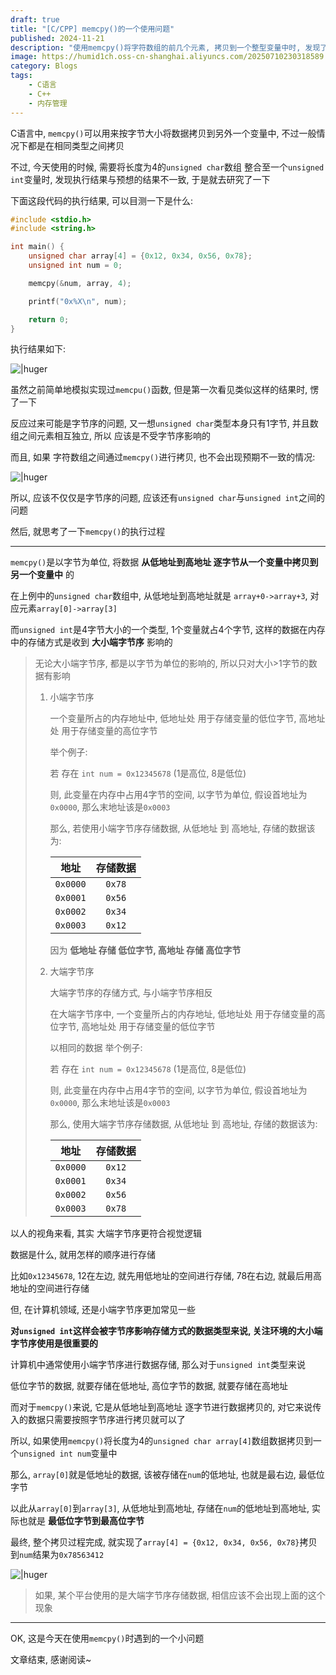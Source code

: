```yaml
---
draft: true
title: "[C/CPP] memcpy()的一个使用问题"
published: 2024-11-21
description: "使用memcpy()将字符数组的前几个元素, 拷贝到一个整型变量中时, 发现了一个问题..."
image: https://humid1ch.oss-cn-shanghai.aliyuncs.com/20250710230318589.webp
category: Blogs
tags:
    - C语言
    - C++
    - 内存管理
---
```


C语言中, `memcpy()`可以用来按字节大小将数据拷贝到另外一个变量中, 不过一般情况下都是在相同类型之间拷贝

不过, 今天使用的时候, 需要将长度为4的`unsigned char`数组 整合至一个`unsigned int`变量时, 发现执行结果与预想的结果不一致, 于是就去研究了一下

下面这段代码的执行结果, 可以目测一下是什么:

```cpp
#include <stdio.h>
#include <string.h>

int main() {
    unsigned char array[4] = {0x12, 0x34, 0x56, 0x78};
    unsigned int num = 0;

    memcpy(&num, array, 4);

    printf("0x%X\n", num);

    return 0;
}
```

执行结果如下:

![|huger](https://humid1ch.oss-cn-shanghai.aliyuncs.com/20250711174840990.webp)

虽然之前简单地模拟实现过`memcpu()`函数, 但是第一次看见类似这样的结果时, 愣了一下

反应过来可能是字节序的问题, 又一想`unsigned char`类型本身只有1字节, 并且数组之间元素相互独立, 所以 应该是不受字节序影响的

而且, 如果 字符数组之间通过`memcpy()`进行拷贝, 也不会出现预期不一致的情况:

![|huger](https://humid1ch.oss-cn-shanghai.aliyuncs.com/20250711174843025.webp)

所以, 应该不仅仅是字节序的问题, 应该还有`unsigned char`与`unsigned int`之间的问题

然后, 就思考了一下`memcpy()`的执行过程

---

`memcpy()`是以字节为单位, 将数据 **从低地址到高地址 逐字节从一个变量中拷贝到另一个变量中** 的

在上例中的`unsigned char`数组中, 从低地址到高地址就是 `array+0->array+3`, 对应元素`array[0]->array[3]`

而`unsigned int`是4字节大小的一个类型, 1个变量就占4个字节, 这样的数据在内存中的存储方式是收到 **大小端字节序** 影响的

> 无论大小端字节序, 都是以字节为单位的影响的, 所以只对大小>1字节的数据有影响
>
> 1. 小端字节序
>
>     一个变量所占的内存地址中, 低地址处 用于存储变量的低位字节, 高地址处 用于存储变量的高位字节
>
>     举个例子:
>
>     若 存在 `int num = 0x12345678` (1是高位, 8是低位)
>
>     则, 此变量在内存中占用4字节的空间, 以字节为单位, 假设首地址为`0x0000`, 那么末地址该是`0x0003`
>
>     那么, 若使用小端字节序存储数据, 从低地址 到 高地址, 存储的数据该为:
>
>     |   地址   | 存储数据 |
>     | :------: | :------: |
>     | `0x0000` |  `0x78`  |
>     | `0x0001` |  `0x56`  |
>     | `0x0002` |  `0x34`  |
>     | `0x0003` |  `0x12`  |
>
>     因为 **低地址 存储 低位字节, 高地址 存储 高位字节**
>
> 2. 大端字节序
>
>     大端字节序的存储方式, 与小端字节序相反
>
>     在大端字节序中, 一个变量所占的内存地址, 低地址处 用于存储变量的高位字节, 高地址处 用于存储变量的低位字节
>
>     以相同的数据 举个例子:
>
>     若 存在 `int num = 0x12345678` (1是高位, 8是低位)
>
>     则, 此变量在内存中占用4字节的空间, 以字节为单位, 假设首地址为`0x0000`, 那么末地址该是`0x0003`
>
>     那么, 使用大端字节序存储数据, 从低地址 到 高地址, 存储的数据该为:
>
>     |   地址   | 存储数据 |
>     | :------: | :------: |
>     | `0x0000` |  `0x12`  |
>     | `0x0001` |  `0x34`  |
>     | `0x0002` |  `0x56`  |
>     | `0x0003` |  `0x78`  |

以人的视角来看, 其实 大端字节序更符合视觉逻辑

数据是什么, 就用怎样的顺序进行存储

比如`0x12345678`, 12在左边, 就先用低地址的空间进行存储, 78在右边, 就最后用高地址的空间进行存储

但, 在计算机领域, 还是小端字节序更加常见一些

**对`unsigned int`这样会被字节序影响存储方式的数据类型来说, 关注环境的大小端字节序使用是很重要的**

计算机中通常使用小端字节序进行数据存储, 那么对于`unsigned int`类型来说

低位字节的数据, 就要存储在低地址, 高位字节的数据, 就要存储在高地址

而对于`memcpy()`来说, 它是从低地址到高地址 逐字节进行数据拷贝的, 对它来说传入的数据只需要按照字节序进行拷贝就可以了

所以, 如果使用`memcpy()`将长度为4的`unsigned char array[4]`数组数据拷贝到一个`unsigned int num`变量中

那么, `array[0]`就是低地址的数据, 该被存储在`num`的低地址, 也就是最右边, 最低位字节

以此从`array[0]`到`array[3]`, 从低地址到高地址, 存储在`num`的低地址到高地址, 实际也就是 **最低位字节到最高位字节**

最终, 整个拷贝过程完成, 就实现了`array[4] = {0x12, 0x34, 0x56, 0x78}`拷贝到`num`结果为`0x78563412`

![|huger](https://humid1ch.oss-cn-shanghai.aliyuncs.com/20250711174846330.webp)

> 如果, 某个平台使用的是大端字节序存储数据, 相信应该不会出现上面的这个现象

---

OK, 这是今天在使用`memcpy()`时遇到的一个小问题

文章结束, 感谢阅读~
